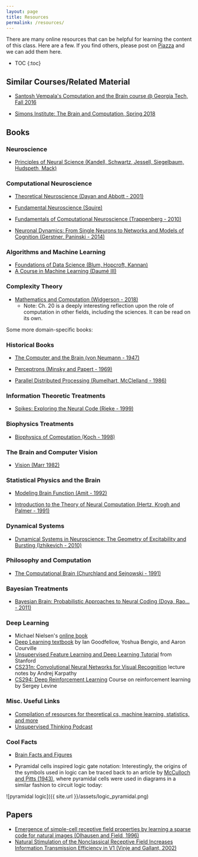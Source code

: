 ```yaml
---
layout: page
title: Resources
permalink: /resources/
---
```


There are many online resources that can be helpful for learning the content of this class. Here are a few.  If you find others, please post on [Piazza](https://piazza.com/columbia/fall2018/comse6998_006_2018_3topicsincomputerscience/) and we can add them here.

* TOC
{:toc}

## Similar Courses/Related Material

* [Santosh Vempala's Computation and the Brain course @ Georgia Tech, Fall 2016](https://computationandbrain.wordpress.com/)

* [Simons Institute: The Brain and Computation, Spring 2018](https://simons.berkeley.edu/programs/brain2018)

## Books

### Neuroscience

* [Principles of Neural Science (Kandell, Schwartz, Jessell, Siegelbaum, Hudspeth, Mack)](https://neurology.mhmedical.com/book.aspx?bookID=1049)

### Computational Neuroscience 

* [Theoretical Neuroscience (Dayan and Abbott - 2001)](https://www.amazon.com/Theoretical-Neuroscience-Computational-Mathematical-Modeling/dp/0262541858/ref=sr_1_1?s=books&ie=UTF8&qid=1535668549&sr=1-1&keywords=Theoretical+Neuroscience)

* [Fundamental Neuroscience (Squire)](https://www.amazon.com/Fundamental-Neuroscience-Squire/dp/0123858704)

* [Fundamentals of Computational Neuroscience (Trappenberg - 2010)](https://www.amazon.com/Fundamentals-Computational-Neuroscience-Thomas-Trappenberg-ebook/dp/B00F1D7K90)

* [Neuronal Dynamics: From Single Neurons to Networks and Models of Cognition (Gerstner, Paninski - 2014)](https://www.amazon.com/Neuronal-Dynamics-Neurons-Networks-Cognition/dp/1107635195)

### Algorithms and Machine Learning

* [Foundations of Data Science (Blum, Hopcroft, Kannan)](https://www.cs.cornell.edu/jeh/book.pdf)
* [A Course in Machine Learning (Daumé III)](http://ciml.info/)

### Complexity Theory 

* [Mathematics and Computation (Widgerson - 2018)](https://www.math.ias.edu/files/mathandcomp.pdf)
   - Note: Ch. 20 is a deeply interesting reflection upon the role of computation in other fields, including the sciences. It can be read on its own. 

Some more domain-specific books:

### Historical Books

* [The Computer and the Brain (von Neumann - 1947)](https://archive.org/details/TheComputerAndTheBrain)

* [Perceptrons (Minsky and Papert - 1969)](https://www.amazon.com/Perceptrons-Introduction-Computational-Geometry-Expanded/dp/0262631113/ref=sr_1_1?s=books&ie=UTF8&qid=1535669028&sr=1-1&keywords=perceptron+papert)

* [Parallel Distributed Processing (Rumelhart, McClelland - 1986)](https://mitpress.mit.edu/books/parallel-distributed-processing-volume-1)

### Information Theoretic Treatments

* [Spikes: Exploring the Neural Code (Rieke - 1999)](https://mitpress.mit.edu/books/spikes)

### Biophysics Treatments

* [Biophysics of Computation (Koch - 1998)](https://www.amazon.com/Biophysics-Computation-Information-Computational-Neuroscience/dp/0195181999)

### The Brain and Computer Vision

* [Vision (Marr 1982)](https://www.amazon.com/Vision-Computational-Investigation-Representation-Information/dp/0262514621/)

### Statistical Physics and the Brain

* [Modeling Brain Function (Amit - 1992)](https://www.amazon.com/Modeling-Brain-Function-Attractor-Networks/dp/0521421241)

* [Introduction to the Theory of Neural Computation (Hertz, Krogh and Palmer - 1991)](https://www.amazon.com/Introduction-Theory-Neural-Computation-Institute/dp/0201515601/ref=pd_lpo_sbs_14_img_0?_encoding=UTF8&psc=1&refRID=23T7DQP2M4SSSPY4A3KS)

### Dynamical Systems

* [Dynamical Systems in Neuroscience: The Geometry of Excitability and Bursting (Izhikevich - 2010)](
https://www.amazon.com/Dynamical-Systems-Neuroscience-Excitability-Computational/dp/0262514206)

### Philosophy and Computation

* [The Computational Brain (Churchland and Sejnowski - 1991)](https://www.amazon.com/Computational-Brain-Neuroscience/dp/0262031884/ref=sr_1_1?s=books&ie=UTF8&qid=1535668601&sr=1-1&keywords=computational+brain)

### Bayesian Treatments 

* [Bayesian Brain: Probabilistic Approaches to Neural Coding (Doya, Rao... - 2011)](https://www.amazon.com/Bayesian-Brain-Probabilistic-Computational-Neuroscience/dp/0262516012/ref=sr_1_7?s=books&ie=UTF8&qid=1535668690&sr=1-7&keywords=computational+brain)

### Deep Learning

* Michael Nielsen's [online book](http://neuralnetworksanddeeplearning.com)
* [Deep Learning textbook](http://www.deeplearningbook.org/) by Ian Goodfellow, Yoshua Bengio, and Aaron Courville
* [Unsupervised Feature Learning and Deep Learning Tutorial](http://deeplearning.stanford.edu/tutorial/) from Stanford
* [CS231n: Convolutional Neural Networks for Visual Recognition](http://cs231n.github.io/) lecture notes by Andrej Karpathy
* [CS294: Deep Reinforcement Learning](http://rll.berkeley.edu/deeprlcourse/) Course on reinforcement learning by Sergey Levine

### Misc. Useful Links

* [Compilation of resources for theoretical cs, machine learning, statistics, and more](https://kiranvodrahalli.github.io/links/#resources-notes-textbooks-monographs-classes-etc)
* [Unsupervised Thinking Podcast](http://unsupervisedthinkingpodcast.blogspot.com/)

### Cool Facts

* [Brain Facts and Figures](https://faculty.washington.edu/chudler/facts.html)

* Pyramidal cells inspired logic gate notation: Interestingly, the origins of the symbols used in logic can be traced back to an article by [McCulloch and Pitts (1943)](https://link.springer.com/article/10.1007%2FBF02478259), where pyramidal cells were used in diagrams in a similar fashion to circuit logic today: 

![pyramidal logic]({{ site.url }}/assets/logic_pyramidal.png)

## Papers

* [Emergence of simple-cell receptive field properties by learning a sparse code for natural images (Olhausen and Field, 1996)](https://www.nature.com/articles/381607a0)
* [Natural Stimulation of the Nonclassical Receptive Field Increases Information Transmission Efficiency in V1 (Vinje and Gallant, 2002)](http://www.jneurosci.org/content/22/7/2904.short)

